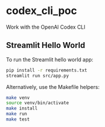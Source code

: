# codex_cli_poc
Work with the OpenAI Codex CLI

## Streamlit Hello World

To run the Streamlit hello world app:

```bash
pip install -r requirements.txt
streamlit run src/app.py
```

Alternatively, use the Makefile helpers:

```bash
make venv
source venv/bin/activate
make install
make run
make test
```

